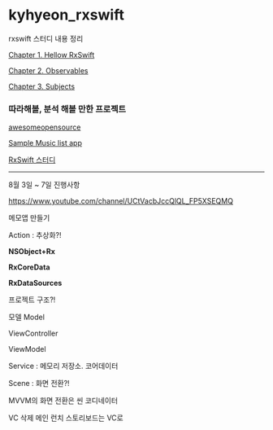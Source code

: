 # kyhyeon_rxswift
rxswift 스터디 내용 정리

[Chapter 1. Hellow RxSwift](/Chapter/Chapter1_Hellow_RxSwift.md)

[Chapter 2. Observables](/Chapter/Chapter2_Observables.md)

[Chapter 3. Subjects](/Chapter/Chapter3_Subjects.md)




### 따라해볼, 분석 해볼 만한 프로젝트

[awesomeopensource](https://awesomeopensource.com/projects/rxswift)

[Sample Music list app](https://github.com/mohammadZ74/MVVMRx_SampleProject)

[RxSwift 스터디](https://github.com/fimuxd/RxSwift)



----

8월 3일 ~ 7일 진행사항

https://www.youtube.com/channel/UCtVacbJccQlQL_FP5XSEQMQ 

메모앱 만들기



Action :  추상화?!

**NSObject+Rx**

**RxCoreData**

**RxDataSources**

프로젝트 구조?! 

모델 Model

ViewController

ViewModel

Service : 메모리 저장소. 코어데이터

Scene : 화면 전환?!

MVVM의 화면 전환은 씬 코디네이터

VC 삭제 
 메인 런치 스토리보드는 VC로

